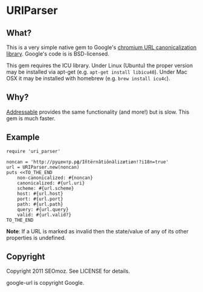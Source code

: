 # URIParser

## What?

This is a very simple native gem to Google's
[chromium URL canonicalization library](http://code.google.com/p/google-url/).
Google's code is is BSD-licensed.

This gem requires the ICU library. Under Linux (Ubuntu) the proper
version may be installed via apt-get (e.g. `apt-get install libicu40`).
Under Mac OSX it may be installed with homebrew (e.g. `brew install icu4c`).

## Why?

[Addressable](http://addressable.rubyforge.org/) provides the same
functionality (and more!) but is slow.  This gem is much faster.

## Example

    require 'uri_parser'

    noncan = 'http://руцентр.рф/Iñtërnâtiônàlizætiøn!?i18n=true'
    url = URIParser.new(noncan)
    puts <<TO_THE_END
        non-canonicalized: #{noncan}
        canonicalized: #{url.uri}
        scheme: #{url.scheme}
        host: #{url.host}
        port: #{url.port}
        path: #{url.path}
        query: #{url.query}
        valid: #{url.valid?}
    TO_THE_END

__Note__: If a URL is marked as invalid then the state/value of any of its other properties is undefined.

## Copyright

Copyright 2011 SEOmoz.  See LICENSE for details.

google-url is copyright Google.

